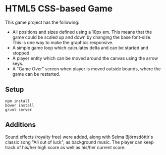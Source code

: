 # HTML5 CSS-based Game

This game project has the following:

* All positions and sizes defined using a 10px em. This means that the game could be scaled up and down by changing the base font-size. This is one way to make the graphics responsive.
* A simple game loop which calculates delta and can be started and stopped.
* A player entity which can be moved around the canvas using the arrow keys.
* A "Game Over" screen when player is moved outside bounds, where the game can be restarted.

## Setup

```
npm install
bower install
grunt server
```

## Additions

Sound effects (royalty free) were added, along with Selma Björnsdóttir's classic song "All out of luck", as background music.
The player can keep track of his/her high score as well as his/her current score.
